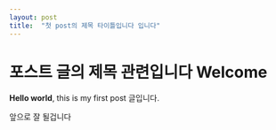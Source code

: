 ```yaml
---
layout: post
title:  "첫 post의 제목 타이틀입니다 입니다"
---
```


# 포스트 글의 제목 관련입니다 Welcome

**Hello world**, this is my first post 글입니다.

앞으로 잘 될겁니다
